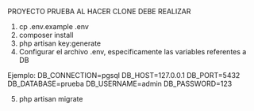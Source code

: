 PROYECTO PRUEBA
AL HACER CLONE DEBE REALIZAR

1) cp .env.example .env
2) composer install
3) php artisan key:generate
4) Configurar el archivo .env, especificamente las variables referentes a DB

Ejemplo:
    DB_CONNECTION=pgsql
    DB_HOST=127.0.0.1
    DB_PORT=5432
    DB_DATABASE=prueba
    DB_USERNAME=admin
    DB_PASSWORD=123
    
5) php artisan migrate
